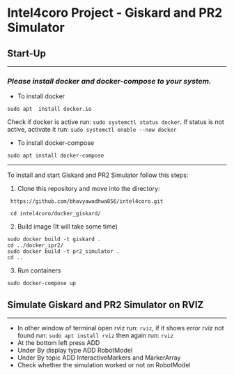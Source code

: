 # **Intel4coro Project - Giskard and PR2 Simulator**
## Start-Up

---
### _Please install docker and docker-compose to your system._

- To install docker
```
sudo apt  install docker.io
```
Check if docker is active run: `sudo systemctl status docker`. If status is not active, activate it run: `sudo systemctl enable --now docker`

- To install docker-compose
```
sudo apt install docker-compose
```
---

To install and start Giskard and PR2 Simulator follow this steps:

1. Clone this repository and move into the directory: 
```
 https://github.com/bhavyawadhwa856/intel4coro.git

 cd intel4coro/docker_giskard/
 ```
2. Build image (It will take some time)
```
sudo docker build -t giskard .
cd ../docker_ipr2/
sudo docker build -t pr2_simulator .
cd ..
```

3. Run containers 
```
sudo docker-compose up
```
## Simulate Giskard and PR2 Simulator on RVIZ
---
- In other window of terminal open rviz run: `rviz`, if it shows error rviz not found run: `sudo apt install rviz` then again run: `rviz`
- At the bottom left press ADD
- Under By display type ADD RobotModel
- Under By topic ADD InteractiveMarkers and MarkerArray
- Check whether the simulation worked or not on RobotModel 


